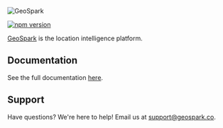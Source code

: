 ![GeoSpark](https://github.com/geosparks/cordova-plugin-geospark/blob/master/logo.png?raw=true)

[![npm version](https://badge.fury.io/js/cordova-plugin-geospark.svg)](https://badge.fury.io/js/cordova-plugin-geospark)

[GeoSpark](https://geospark.co) is the location intelligence platform.

## Documentation

See the full documentation [here](https://docs.geospark.co/cordova).

## Support

Have questions? We're here to help! Email us at [support@geospark.co](mailto:support@geospark.co).
